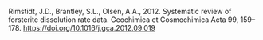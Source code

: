 Rimstidt, J.D., Brantley, S.L., Olsen, A.A., 2012. Systematic review of forsterite dissolution rate data. Geochimica et Cosmochimica Acta 99, 159–178. https://doi.org/10.1016/j.gca.2012.09.019
